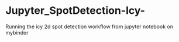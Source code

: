 # Jupyter_SpotDetection-Icy-
Running the icy 2d spot detection workflow from jupyter notebook on mybinder
